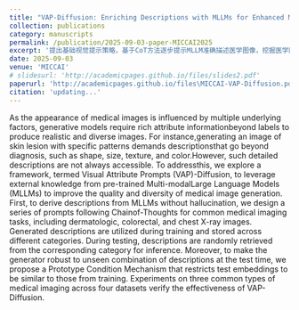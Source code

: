 ```yaml
---
title: "VAP-Diffusion: Enriching Descriptions with MLLMs for Enhanced Medical Image Generation"
collection: publications
category: manuscripts
permalink: /publication/2025-09-03-paper-MICCAI2025
excerpt: '提出基础视觉提示策略，基于CoT方法逐步提示MLLM准确描述医学图像，挖掘医学图像复杂视觉属性信息。同时提出针对扩散模型的跨模态原型注入机制，通过构造基于类别的多模态原型库，辅助扩散模型利用视觉属性提示重建图像数据分布'
date: 2025-09-03
venue: 'MICCAI'
# slidesurl: 'http://academicpages.github.io/files/slides2.pdf'
paperurl: 'http://academicpages.github.io/files\MICCAI-VAP-Diffusion.pdf'
citation: 'updating...'
---
```


As the appearance of medical images is influenced by multiple underlying factors, generative models require rich attribute informationbeyond labels to produce realistic and diverse images. For instance,generating an image of skin lesion with specific patterns demands descriptionsthat go beyond diagnosis, such as shape, size, texture, and color.However, such detailed descriptions are not always accessible. To addressthis, we explore a framework, termed Visual Attribute Prompts (VAP)-Diffusion, to leverage external knowledge from pre-trained Multi-modalLarge Language Models (MLLMs) to improve the quality and diversity of medical image generation. First, to derive descriptions from MLLMs without hallucination, we design a series of prompts following Chainof-Thoughts for common medical imaging tasks, including dermatologic, colorectal, and chest X-ray images. Generated descriptions are utilized during training and stored across different categories. During testing, descriptions are randomly retrieved from the corresponding category for inference. Moreover, to make the generator robust to unseen combination of descriptions at the test time, we propose a Prototype Condition Mechanism that restricts test embeddings to be similar to those from training. Experiments on three common types of medical imaging across four datasets verify the effectiveness of VAP-Diffusion.